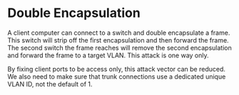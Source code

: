 # Double Encapsulation

A client computer can connect to a switch and double encapsulate a frame. This switch will strip off the first encapsulation and then forward the frame. The second switch the frame reaches will remove the second encapsulation and forward the frame to a target VLAN. This attack is one way only.

By fixing client ports to be access only, this attack vector can be reduced. We also need to make sure that trunk connections use a dedicated unique VLAN ID, not the default of 1.
